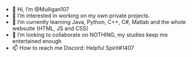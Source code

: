 - 👋 Hi, I’m @Mulligan107
- 👀 I’m interested in working on my own private projects.
- 🌱 I’m currently learning Java, Python, C++, C#, Matlab and the whole websuite (HTML, JS and CSS)
- 💞️ I’m looking to collaborate on NOTHING, my studies keep me entertained enough
- 📫 How to reach me Discord: Helpful Spirit#1407

<!---
Mulligan107/Mulligan107 is a ✨ special ✨ repository because its `README.md` (this file) appears on your GitHub profile.
You can click the Preview link to take a look at your changes.
--->

